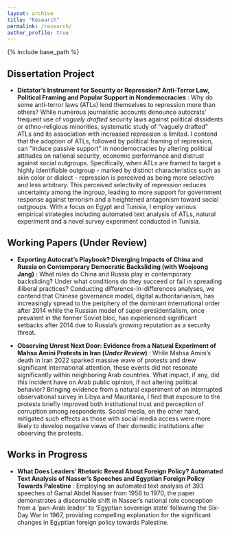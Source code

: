 ```yaml
---
layout: archive
title: "Research"
permalink: /research/
author_profile: true
---
```



{% include base_path %}

## Dissertation Project
* **Dictator’s Instrument for Security or Repression? Anti-Terror Law, Political Framing and Popular Support in Nondemocracies**
  :   Why do some anti-terror laws (ATLs) lend themselves to repression more than others? While numerous journalistic accounts denounce autocrats’ frequent use of _vaguely drafted_ security laws against political dissidents or ethno-religious minorities, systematic study of “vaguely drafted” ATLs and its association with increased repression is limited. I contend that the adoption of ATLs, followed by political framing of repression, can "induce passive support" in nondemocracies by altering political attitudes on national security, economic performance and distrust against social outgroups. Specifically, when ATLs are framed to target a highly identifiable outgroup - marked by distinct characteristics such as skin color or dialect - repression is perceived as being more selective and less arbitrary. This perceived selectivity of repression reduces uncertainty among the ingroup, leading to more support for government response against terrorism and a heightened antagonism toward social outgroups. With a focus on Egypt and Tunisia, I employ various empirical strategies including automated text analysis of ATLs, natural experiment and a novel survey experiment conducted in Tunisia. 

## Working Papers (Under Review)

* **Exporting Autocrat’s Playbook? Diverging Impacts of China and Russia on Contemporary Democratic Backsliding (with Woojeong Jang)**
  :   What roles do China and Russia play in contemporary backsliding? Under what conditions do they succeed or fail in spreading illiberal practices? Conducting difference-in-differences analyses, we contend that Chinese governance model, digital authoritarianism, has increasingly spread to the periphery of the dominant international order after 2014 while the Russian model of super-presidentialism, once prevalent in the former Soviet bloc, has experienced significant setbacks after 2014 due to Russia’s growing reputation as a security threat.

* **Observing Unrest Next Door: Evidence from a Natural Experiment of Mahsa Amini Protests in Iran (_Under Review_)**
  :   While Mahsa Amini’s death in Iran 2022 sparked massive wave of protests and drew significant international attention, these events did not resonate significantly within neighboring Arab countries. What impact, if any, did this incident have on Arab public opinion, if not altering political behavior? Bringing evidence from a natural experiment of an interrupted observational survey in Libya and Mauritania, I find that exposure to the protests briefly improved both institutional trust and perception of corruption among respondents. Social media, on the other hand, mitigated such effects as those with social media access were more likely to develop negative views of their domestic institutions after observing the protests. 
  
## Works in Progress

* **What Does Leaders’ Rhetoric Reveal About Foreign Policy? Automated Text Analysis of Nasser’s Speeches and Egyptian Foreign Policy Towards Palestine**
  :   Employing an automated text analysis of 393 speeches of Gamal Abdel Nasser from 1956 to 1970, the paper demonstrates a discernable shift in Nasser’s national role conception from a ‘pan-Arab leader’ to ‘Egyptian sovereign state’ following the Six-Day War in 1967, providing compelling explanation for the significant changes in Egyptian foreign policy towards Palestine.
  
  
